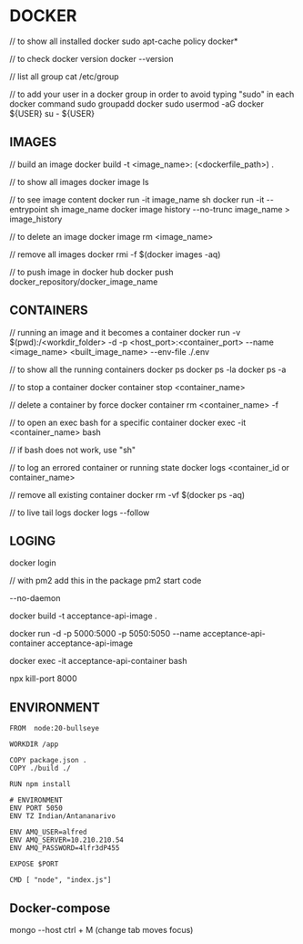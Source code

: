 # DOCKER

// to show all installed docker
sudo apt-cache policy docker*

// to check docker version
docker --version

// list all group
cat /etc/group

// to add your user in a docker group in order to avoid typing "sudo" in each docker command
sudo groupadd docker
sudo usermod -aG docker ${USER}
su - ${USER}


## IMAGES
// build an image
docker build -t <image_name>:<tags> (<dockerfile_path>) .

// to show all images 
docker image ls

// to see image content
docker run -it image_name sh
docker run -it --entrypoint sh image_name
docker image history --no-trunc image_name > image_history

// to delete an image
docker image rm <image_name>

// remove all images
docker rmi -f $(docker images -aq)

// to push image in docker hub
docker push docker_repository/docker_image_name

## CONTAINERS

// running an image and it becomes a container
docker run -v $(pwd):/<workdir_folder> -d -p <host_port>:<container_port> --name <image_name> <built_image_name> --env-file ./.env

// to show all the running containers
docker ps
docker ps -la
docker ps -a

// to stop a container
docker container stop <container_name>

// delete a container by force 
docker container rm <container_name> -f

// to open an exec bash for a specific container
docker exec -it <container_name> bash

// if bash does not work, use "sh"

// to log an errored container or running state
docker logs <container_id or container_name>

// remove all existing container
docker rm -vf $(docker ps -aq)

// to live tail logs
docker logs --follow <container>

## LOGING
docker login


// with pm2 add this in the package pm2 start code

--no-daemon


docker build -t acceptance-api-image .

docker run -d -p 5000:5000 -p 5050:5050 --name acceptance-api-container acceptance-api-image

docker exec -it acceptance-api-container bash

npx kill-port 8000

## ENVIRONMENT

```
FROM  node:20-bullseye

WORKDIR /app

COPY package.json .
COPY ./build ./

RUN npm install

# ENVIRONMENT
ENV PORT 5050 
ENV TZ Indian/Antananarivo

ENV AMQ_USER=alfred
ENV AMQ_SERVER=10.210.210.54
ENV AMQ_PASSWORD=4lfr3dP455

EXPOSE $PORT

CMD [ "node", "index.js"]
```

## Docker-compose


mongo --host 
 ctrl + M (change tab moves focus)
